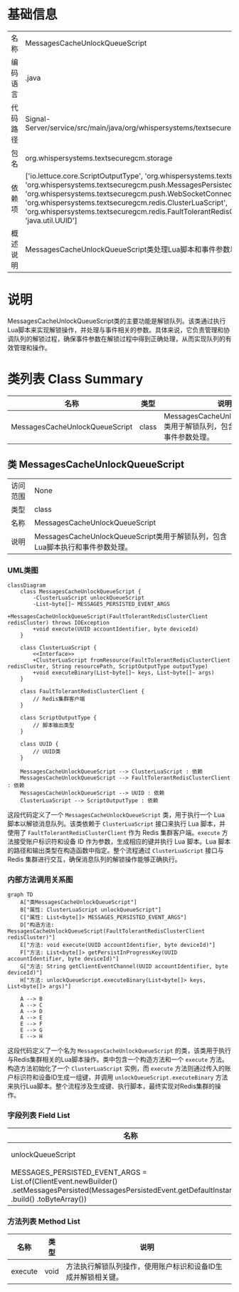 # 基础信息

|      |      |
|------|------|
| 名称 | MessagesCacheUnlockQueueScript |
| 编码语言 | .java |
| 代码路径 | Signal-Server/service/src/main/java/org/whispersystems/textsecuregcm/storage/MessagesCacheUnlockQueueScript.java |
| 包名 | org.whispersystems.textsecuregcm.storage |
| 依赖项 | ['io.lettuce.core.ScriptOutputType', 'org.whispersystems.textsecuregcm.push.ClientEvent', 'org.whispersystems.textsecuregcm.push.MessagesPersistedEvent', 'org.whispersystems.textsecuregcm.push.WebSocketConnectionEventManager', 'org.whispersystems.textsecuregcm.redis.ClusterLuaScript', 'org.whispersystems.textsecuregcm.redis.FaultTolerantRedisClusterClient', 'java.io.IOException', 'java.util.List', 'java.util.UUID'] |
| 概述说明 | MessagesCacheUnlockQueueScript类处理Lua脚本和事件参数以解锁队列。 |

# 说明

MessagesCacheUnlockQueueScript类的主要功能是解锁队列。该类通过执行Lua脚本来实现解锁操作，并处理与事件相关的参数。具体来说，它负责管理和协调队列的解锁过程，确保事件参数在解锁过程中得到正确处理，从而实现队列的有效管理和操作。

# 类列表 Class Summary

| 名称   | 类型  | 说明 |
|-------|------|-------------|
| MessagesCacheUnlockQueueScript | class | MessagesCacheUnlockQueueScript类用于解锁队列，包含Lua脚本执行和事件参数处理。 |



## 类 MessagesCacheUnlockQueueScript

|      |      |
|------|------|
| 访问范围 | None |
| 类型 | class |
| 名称 | MessagesCacheUnlockQueueScript |
| 说明 | MessagesCacheUnlockQueueScript类用于解锁队列，包含Lua脚本执行和事件参数处理。 |


### UML类图

```mermaid
classDiagram
    class MessagesCacheUnlockQueueScript {
        -ClusterLuaScript unlockQueueScript
        -List~byte[]~ MESSAGES_PERSISTED_EVENT_ARGS
        +MessagesCacheUnlockQueueScript(FaultTolerantRedisClusterClient redisCluster) throws IOException
        +void execute(UUID accountIdentifier, byte deviceId)
    }

    class ClusterLuaScript {
        <<Interface>>
        +ClusterLuaScript fromResource(FaultTolerantRedisClusterClient redisCluster, String resourcePath, ScriptOutputType outputType)
        +void executeBinary(List~byte[]~ keys, List~byte[]~ args)
    }

    class FaultTolerantRedisClusterClient {
        // Redis集群客户端
    }

    class ScriptOutputType {
        // 脚本输出类型
    }

    class UUID {
        // UUID类
    }

    MessagesCacheUnlockQueueScript --> ClusterLuaScript : 依赖
    MessagesCacheUnlockQueueScript --> FaultTolerantRedisClusterClient : 依赖
    MessagesCacheUnlockQueueScript --> UUID : 依赖
    ClusterLuaScript --> ScriptOutputType : 依赖
```

这段代码定义了一个 `MessagesCacheUnlockQueueScript` 类，用于执行一个 Lua 脚本以解锁消息队列。该类依赖于 `ClusterLuaScript` 接口来执行 Lua 脚本，并使用了 `FaultTolerantRedisClusterClient` 作为 Redis 集群客户端。`execute` 方法接受账户标识符和设备 ID 作为参数，生成相应的键并执行 Lua 脚本。Lua 脚本的路径和输出类型在构造函数中指定。整个流程通过 `ClusterLuaScript` 接口与 Redis 集群进行交互，确保消息队列的解锁操作能够正确执行。


### 内部方法调用关系图

```mermaid
graph TD
    A["类MessagesCacheUnlockQueueScript"]
    B["属性: ClusterLuaScript unlockQueueScript"]
    C["属性: List<byte[]> MESSAGES_PERSISTED_EVENT_ARGS"]
    D["构造方法: MessagesCacheUnlockQueueScript(FaultTolerantRedisClusterClient redisCluster)"]
    E["方法: void execute(UUID accountIdentifier, byte deviceId)"]
    F["方法: List<byte[]> getPersistInProgressKey(UUID accountIdentifier, byte deviceId)"]
    G["方法: String getClientEventChannel(UUID accountIdentifier, byte deviceId)"]
    H["方法: unlockQueueScript.executeBinary(List<byte[]> keys, List<byte[]> args)"]

    A --> B
    A --> C
    A --> D
    A --> E
    E --> F
    E --> G
    E --> H
```

这段代码定义了一个名为 `MessagesCacheUnlockQueueScript` 的类，该类用于执行与Redis集群相关的Lua脚本操作。类中包含一个构造方法和一个 `execute` 方法。构造方法初始化了一个 `ClusterLuaScript` 实例，而 `execute` 方法则通过传入的账户标识符和设备ID生成一组键，并调用 `unlockQueueScript.executeBinary` 方法来执行Lua脚本。整个流程涉及生成键、执行脚本，最终实现对Redis集群的操作。

### 字段列表 Field List

| 名称  | 类型  | 说明 |
|-------|-------|------|
| unlockQueueScript | ClusterLuaScript | ClusterLuaScript用于解锁队列的私有最终变量。 |
| MESSAGES_PERSISTED_EVENT_ARGS = List.of(ClientEvent.newBuilder()      .setMessagesPersisted(MessagesPersistedEvent.getDefaultInstance())      .build()      .toByteArray()) | List<byte[]> | 定义私有常量MESSAGES_PERSISTED_EVENT_ARGS，存储序列化后的ClientEvent消息。 |

### 方法列表 Method List

| 名称  | 类型  | 说明 |
|-------|-------|------|
| execute | void | 方法执行解锁队列操作，使用账户标识和设备ID生成并解锁相关键。 |




